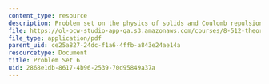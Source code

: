 ```yaml
---
content_type: resource
description: Problem set on the physics of solids and Coulomb repulsion.
file: https://ol-ocw-studio-app-qa.s3.amazonaws.com/courses/8-512-theory-of-solids-ii-spring-2009/2868e1db86174b96253970d95849a37a_MIT8_512s09_2004_pset06.pdf
file_type: application/pdf
parent_uid: ce25a827-24dc-f1a6-4ffb-a843e24ae14a
resourcetype: Document
title: Problem Set 6
uid: 2868e1db-8617-4b96-2539-70d95849a37a
---
```

